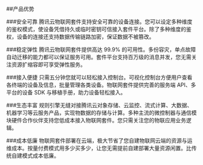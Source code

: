 ##产品优势

###安全可靠
腾讯云物联网套件支持安全可靠的设备连接。您可以设定多种维度的鉴权模式，使设备凭借持久或临时密钥可信接入套件平台。除了多种维度的鉴权，设备的连接还支持数据传输链路加密，保证数据不被篡改。

###稳定弹性
腾讯云物联网套件提供高达 99.9% 的可用性。多份容灾，单点故障自动迁移的能力都可以保证服务可用。套件平台支持百万级的消息并发，您无需关注资源扩缩容即可享受弹性服务。

###接入便捷
只需五分钟您就可以轻松接入控制台。可视化控制台方便用户查看各终端的设备及信息，批量管理各类设备。物联网套件提供完善的服务端 API、多平台的设备 SDK 与移植手册，助力设备轻松接入。

###生态丰富
规则引擎无缝对接腾讯云对象存储、云监控、流式计算、大数据、机器学习等云服务产品，实现物数据的存储与计算。多种主流的微控制器与通信模块硬件合作伙伴支持您低成本接入物联网套件。您只需关注您的物联应用业务逻辑。

###成本低廉
物联网套件部署在云端，极大节省了您自建物联网云端的资源与运维成本。按量付费模式用多少买多少，让您无需提前自建部署大量资源闲置。比传统自建模式成本低廉。